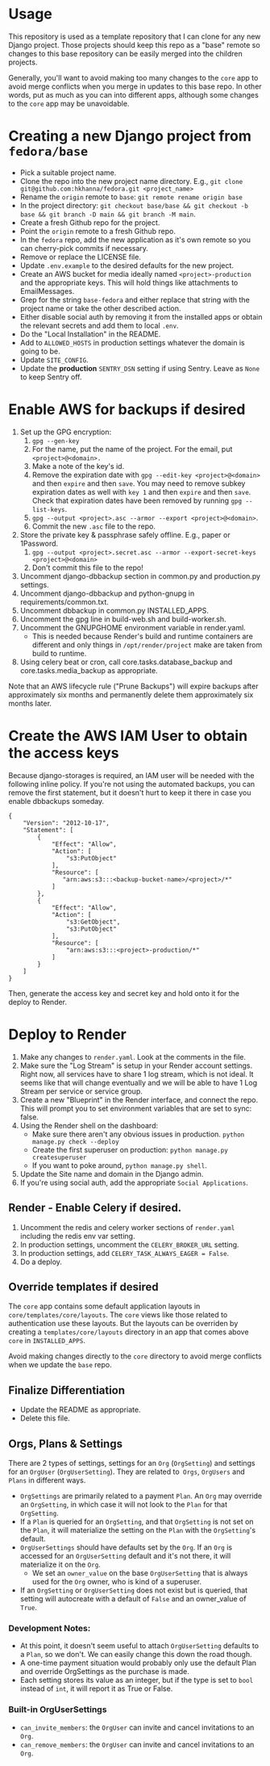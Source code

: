 # Usage

This repository is used as a template repository that I can clone for any new Django project. Those projects should keep this repo as a "base" remote so changes to this base repository can be easily merged into the children projects.

Generally, you'll want to avoid making too many changes to the `core` app to avoid merge conflicts when you merge in updates to this base repo. In other words, put as much as you can into different apps, although some changes to the `core` app may be unavoidable.

# Creating a new Django project from `fedora/base`

- Pick a suitable project name.
- Clone the repo into the new project name directory. E.g., `git clone git@github.com:hkhanna/fedora.git <project_name>`
- Rename the `origin` remote to `base`: `git remote rename origin base`
- In the project directory: `git checkout base/base && git checkout -b base && git branch -D main && git branch -M main`.
- Create a fresh Github repo for the project.
- Point the `origin` remote to a fresh Github repo.
- In the `fedora` repo, add the new application as it's own remote so you can cherry-pick commits if necessary.
- Remove or replace the LICENSE file.
- Update `.env.example` to the desired defaults for the new project.
- Create an AWS bucket for media ideally named `<project>-production` and the appropriate keys. This will hold things like attachments to EmailMessages.
- Grep for the string `base-fedora` and either replace that string with the project name or take the other described action.
- Either disable social auth by removing it from the installed apps or obtain the relevant secrets and add them to local `.env`.
- Do the "Local Installation" in the README.
- Add to `ALLOWED_HOSTS` in production settings whatever the domain is going to be.
- Update `SITE_CONFIG`.
- Update the **production** `SENTRY_DSN` setting if using Sentry. Leave as `None` to keep Sentry off.

# Enable AWS for backups if desired

1. Set up the GPG encryption:
   1. `gpg --gen-key`
   1. For the name, put the name of the project. For the email, put `<project>@<domain>.`
   1. Make a note of the key's id.
   1. Remove the expiration date with `gpg --edit-key <project>@<domain>` and then `expire` and then `save`. You may need to remove subkey expiration dates as well with `key 1` and then `expire` and then `save`. Check that expiration dates have been removed by running `gpg --list-keys`.
   1. `gpg --output <project>.asc --armor --export <project>@<domain>`.
   1. Commit the new `.asc` file to the repo.
1. Store the private key & passphrase safely offline. E.g., paper or 1Password.
   1. `gpg --output <project>.secret.asc --armor --export-secret-keys <project>@<domain>`
   1. Don't commit this file to the repo!
1. Uncomment django-dbbackup section in common.py and production.py settings.
1. Uncomment django-dbbackup and python-gnupg in requirements/common.txt.
1. Uncomment dbbackup in common.py INSTALLED_APPS.
1. Uncomment the gpg line in build-web.sh and build-worker.sh.
1. Uncomment the GNUPGHOME environment variable in render.yaml.
   - This is needed because Render's build and runtime containers are different and only things in `/opt/render/project` make are taken from build to runtime.
1. Using celery beat or cron, call core.tasks.database_backup and core.tasks.media_backup as appropriate.

Note that an AWS lifecycle rule ("Prune Backups") will expire backups after approximately six months and permanently delete them approximately six months later.

# Create the AWS IAM User to obtain the access keys

Because django-storages is required, an IAM user will be needed with the following inline policy. If you're not using the automated backups, you can remove the first statement, but it doesn't hurt to keep it there in case you enable dbbackups someday.

```
{
    "Version": "2012-10-17",
    "Statement": [
        {
            "Effect": "Allow",
            "Action": [
                "s3:PutObject"
            ],
            "Resource": [
               "arn:aws:s3:::<backup-bucket-name>/<project>/*"
            ]
        },
        {
            "Effect": "Allow",
            "Action": [
                "s3:GetObject",
                "s3:PutObject"
            ],
            "Resource": [
                "arn:aws:s3:::<project>-production/*"
            ]
        }
    ]
}
```

Then, generate the access key and secret key and hold onto it for the deploy to Render.

# Deploy to Render

1. Make any changes to `render.yaml`. Look at the comments in the file.
1. Make sure the "Log Stream" is setup in your Render account settings. Right now, all services have to share 1 log stream, which is not ideal. It seems like that will change eventually and we will be able to have 1 Log Stream per service or service group.
1. Create a new "Blueprint" in the Render interface, and connect the repo. This will prompt you to set environment variables that are set to sync: false.
1. Using the Render shell on the dashboard:
   - Make sure there aren't any obvious issues in production. `python manage.py check --deploy`
   - Create the first superuser on production: `python manage.py createsuperuser`
   - If you want to poke around, `python manage.py shell`.
1. Update the Site name and domain in the Django admin.
1. If you're using social auth, add the appropriate `Social Applications`.

## Render - Enable Celery if desired.

1. Uncomment the redis and celery worker sections of `render.yaml` including the redis env var setting.
1. In production settings, uncomment the `CELERY_BROKER_URL` setting.
1. In production settings, add `CELERY_TASK_ALWAYS_EAGER = False`.
1. Do a deploy.

## Override templates if desired

The `core` app contains some default application layouts in `core/templates/core/layouts`. The `core` views like those related to authentication use these layouts. But the layouts can be overriden by creating a `templates/core/layouts` directory in an app that comes above `core` in `INSTALLED_APPS`.

Avoid making changes directly to the `core` directory to avoid merge conflicts when we update the `base` repo.

## Finalize Differentiation

- Update the README as appropriate.
- Delete this file.

## Orgs, Plans & Settings

There are 2 types of settings, settings for an `Org` (`OrgSetting`) and settings for an `OrgUser` (`OrgUserSetting`).
They are related to` Orgs`, `OrgUsers` and `Plans` in different ways.

- `OrgSettings` are primarily related to a payment `Plan`. An `Org` may override an `OrgSetting`, in which case it will not look to the `Plan` for that `OrgSetting`.
- If a `Plan` is queried for an `OrgSetting`, and that `OrgSetting` is not set on the `Plan`, it will materialize the setting on the `Plan` with the `OrgSetting`'s default.
- `OrgUserSettings` should have defaults set by the `Org`. If an `Org` is accessed for an `OrgUserSetting` default and it's not there, it will materialize it on the `Org`.
  - We set an `owner_value` on the base `OrgUserSetting` that is always used for the `Org` owner, who is kind of a superuser.
- If an `OrgSetting` or `OrgUserSetting` does not exist but is queried, that setting will autocreate with a default of `False` and an owner_value of `True`.

### Development Notes:

- At this point, it doesn't seem useful to attach `OrgUserSetting` defaults to a `Plan`, so we don't. We can easily change this down the road though.
- A one-time payment situation would probably only use the default Plan and override OrgSettings as the purchase is made.
- Each setting stores its value as an integer, but if the type is set to `bool` instead of `int`, it will report it as True or False.

### Built-in OrgUserSettings

- `can_invite_members`: the `OrgUser` can invite and cancel invitations to an `Org`.
- `can_remove_members`: the `OrgUser` can invite and cancel invitations to an `Org`.
